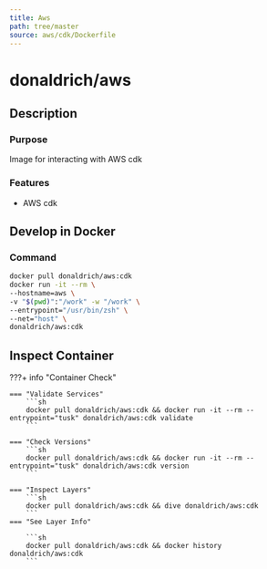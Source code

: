 ```yaml
---
title: Aws
path: tree/master
source: aws/cdk/Dockerfile
---
```


# donaldrich/aws

## Description

### Purpose

Image for interacting with AWS cdk

### Features

- AWS cdk

## Develop in Docker

### Command

```sh
docker pull donaldrich/aws:cdk
docker run -it --rm \
--hostname=aws \
-v "$(pwd)":"/work" -w "/work" \
--entrypoint="/usr/bin/zsh" \
--net="host" \
donaldrich/aws:cdk
```

## Inspect Container

???+ info "Container Check"

    === "Validate Services"
        ```sh
        docker pull donaldrich/aws:cdk && docker run -it --rm --entrypoint="tusk" donaldrich/aws:cdk validate
        ```

    === "Check Versions"
        ```sh
        docker pull donaldrich/aws:cdk && docker run -it --rm --entrypoint="tusk" donaldrich/aws:cdk version
        ```

    === "Inspect Layers"
        ```sh
        docker pull donaldrich/aws:cdk && dive donaldrich/aws:cdk
        ```
    === "See Layer Info"

        ```sh
        docker pull donaldrich/aws:cdk && docker history donaldrich/aws:cdk
        ```

